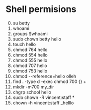 # Shell permisions
0. su betty
1. whoami
3. groups $whoami
4. sudo chown betty hello
5. touch hello
6. chmod 764 hello
7. chmod 554 hello
8. chmod 555 hello
9. chmod 707 hello
10. chmod 753 hello
11. chmod --reference=hello olleh
12. find . -type d -exec chmod 700 {} +
13.  mkdir -m700 my_dir
14. chgrp school hello
15. sudo chown -R vincent:staff *
16. chown -h vincent:staff _helllo

